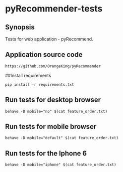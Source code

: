 # pyRecommender-tests

## Synopsis
Tests for web application - pyRecommend.

## Application source code
~~~
https://github.com/OrangeKing/pyRecommender
~~~

##Install requirements
~~~
pip install -r requirements.txt
~~~

## Run tests for desktop browser
~~~
behave -D mobile="no" $(cat feature_order.txt)
~~~

## Run tests for mobile browser
~~~
behave -D mobile="default" $(cat feature_order.txt)
~~~

## Run tests for the Iphone 6
~~~
behave -D mobile="iphone" $(cat feature_order.txt)
~~~